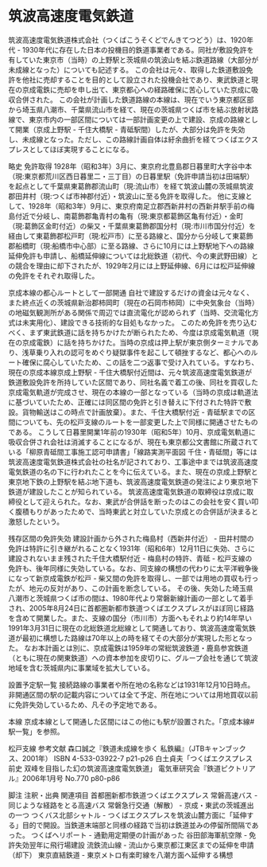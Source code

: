 # 筑波高速度電気鉄道

筑波高速度電気鉄道株式会社（つくばこうそくどでんきてつどう）は、1920年代 - 1930年代に存在した日本の投機目的鉄道事業者である。同社が敷設免許を有していた東京市（当時）の上野駅と茨城県の筑波山を結ぶ鉄道路線（大部分が未成線となった）についても記述する。
この会社は元々、取得した鉄道敷設免許を他社に売却することを目的として設立された投機会社であり、東武鉄道と現在の京成電鉄に売却を申し出て、東京都心への経路確保に苦心していた京成に吸収合併された。
この会社が計画した鉄道路線の本線は、現在でいう東京都区部から埼玉県八潮市、千葉県流山市を経て、現在の茨城県つくば市を結ぶ放射状路線で、東京市内の一部区間については一部計画変更の上で建設、京成の路線として開業（京成上野駅 - 千住大橋駅 - 青砥駅間）したが、大部分は免許を失効し、未成線となった。ただし、この路線計画自体は紆余曲折を経てつくばエクスプレスとしてほぼ実現することになる。

略史
免許取得
1928年（昭和3年）3月に、東京府北豊島郡日暮里町大字谷中本（現:東京都荒川区西日暮里二・三丁目）の日暮里駅（免許申請当初は田端駅）を起点として千葉県東葛飾郡流山町（現:流山市）を経て筑波山麓の茨城県筑波郡田井村（現:つくば市神郡付近）・筑波山に至る免許を取得した。
他に支線として、1928年（昭和3年）9月に、東京府南足立郡西新井村の西新井駅手前の梅島付近で分岐し、南葛飾郡亀青村の亀有（現:東京都葛飾区亀有付近）・金町（現:葛飾区金町付近）の柴又・千葉県東葛飾郡国分村（現:市川市国分付近）を経由して東葛飾郡松戸町（現:松戸市）に至る路線と、国分から分岐して東葛飾郡船橋町（現:船橋市中心部）に至る路線、さらに10月には上野駅地下への路線延伸免許も申請し、船橋延伸線については北総鉄道（初代、今の東武野田線）との競合を理由に却下されたが、1929年2月には上野延伸線、6月には松戸延伸線の免許をそれぞれ取得した。

京成本線の都心ルートとして一部開通
自社で建設するだけの資金は元々なく、また終点近くの茨城県新治郡柿岡町（現在の石岡市柿岡）に中央気象台（当時）の地磁気観測所がある関係で周辺では直流電化が認められず（当時、交流電化方式は未実用化）、建設できる技術的な目処もなかった。
このため免許を売り込むべく、まず東武鉄道に話を持ちかけたが断られたため、今度は京成電気軌道（現在の京成電鉄）に話を持ちかけた。当時の京成は押上駅が東京側ターミナルであり、浅草乗り入れの認可をめぐり疑獄事件を起こして頓挫するなど、都心へのルート確保に腐心していたため、この話を二つ返事で受け入れている。すなわち、現在の京成本線京成上野駅 - 千住大橋駅付近間は、元々筑波高速度電気鉄道が鉄道敷設免許を所持していた区間であり、同社名義で着工の後、同社を買収した京成電気軌道が完成させ、現在の本線の一部となっている（当時の京成は軌道法に基づいていたため、正確には同区間の免許と引き替えに下付された特許で敷設。貨物輸送はこの時点で計画放棄）。また、千住大橋駅付近 - 青砥駅までの区間についても、先の松戸支線のルートを一部変更した上で同様に開通させたものである。
こうして日暮里開業1年前の1930年（昭和5年）10月、京成電気軌道に吸収合併され会社は消滅することになるが、現在も東京都公文書館に所蔵されている「柳原青砥間工事施工認可申請書」「線路実測平面図 千住・青砥間」等には筑波高速度電気鉄道株式会社の社名が記されており、工事途中までは筑波高速度電気鉄道の名の下に行われたことを今に伝えている。また、現在の京成上野駅と東京地下鉄の上野駅を結ぶ地下道も、筑波高速度電気鉄道の発注により東京地下鉄道が建設したことが知られている。
筑波高速度電気鉄道の取締役は京成に取締役として迎えられた。なお、東武が合併話を断ったのはこの会社を安く買い叩く腹積もりがあったためで、当時東武と対立していた京成との合併話が決まると激怒したという。

残存区間の免許失効
建設計画から外された梅島村（西新井付近） - 田井村間の免許は特許に引き継がれることなく1931年（昭和6年）12月11日に失効、さらに建設されないまま残された千住大橋駅付近 - 梅島村の特許、青砥 - 松戸支線の免許も、後年同様に失効している。なお、同支線の構想の代わりに太平洋戦争後になって新京成電鉄が松戸 - 柴又間の免許を取得し、一部では用地の買収も行ったが、地元の反対があり、この計画を断念している。
その後、失効した埼玉県八潮市と茨城県つくば市の間は、1980年代より常磐新線計画の一部として着手され、2005年8月24日に首都圏新都市鉄道つくばエクスプレスがほぼ同じ経路を含めて開業した。また、支線の国分（市川市）方面へもそれより約14年早い1991年3月31日に現在の北総鉄道北総線として開通しており、筑波高速度電気鉄道が最初に構想した路線は70年以上の時を経てその大部分が実現した形となった。
なお本計画とは別に、京成電鉄は1959年の常総筑波鉄道・鹿島参宮鉄道（ともに現在の関東鉄道）への資本参加を皮切りに、グループ会社を通じて筑波地域を含む茨城県内に事業域を拡大している。

設置予定駅一覧
接続路線の事業者や所在地の名称などは1931年12月10日時点。非開通区間の駅の記載内容については全て予定、所在地については用地買収以前に免許失効しているため、凡その予定地である。

本線
京成本線として開通した区間にはこの他にも駅が設置された。「京成本線#駅一覧」を参照。

松戸支線
参考文献
森口誠之『鉄道未成線を歩く 私鉄編』（JTBキャンブックス、2001年） ISBN 4-533-03922-7 p21-p26
白土貞夫「つくばエクスプレス前史 双峰を目指した幻の筑波高速度電気鉄道」
電気車研究会『鉄道ピクトリアル』2006年1月号 No.770 p80-p86

脚注
注釈・出典
関連項目
首都圏新都市鉄道つくばエクスプレス
常磐高速バス - 同じような経路をとる高速バス
常磐急行交通（解散） - 京成・東武の茨城進出の一つ
つくバス北部シャトル - つくばエクスプレスを筑波山麓方面に「延伸する」目的で開設。当鉄道末端部と同様の経路で当初は鉄道並みの停留所間隔であった。
つくばヘリポート - 通勤用定期便の計画があった
谷田部海軍航空隊 - 免許失効翌年に飛行場建設
流鉄流山線 - 流山から東京都江東区までの延伸を申請（却下）
東京直結鉄道 - 東京メトロ有楽町線を八潮方面へ延伸する構想